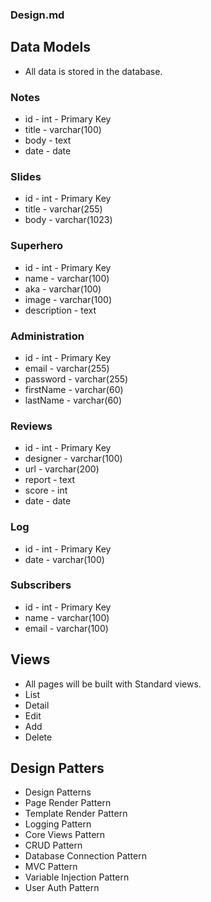 ### Design.md

## Data Models
* All data is stored in the database.
### Notes
* id - int - Primary Key
* title - varchar(100)
* body - text
* date - date
### Slides
* id - int - Primary Key
* title - varchar(255)
* body - varchar(1023)
### Superhero
* id - int - Primary Key
* name - varchar(100)
* aka - varchar(100)
* image - varchar(100)
* description - text
### Administration
* id - int - Primary Key
* email - varchar(255)
* password - varchar(255)
* firstName - varchar(60)
* lastName - varchar(60)
### Reviews
* id - int - Primary Key
* designer - varchar(100)
* url - varchar(200)
* report - text
* score - int
* date - date
### Log
* id - int - Primary Key
* date - varchar(100)
### Subscribers
* id - int - Primary Key
* name - varchar(100)
* email - varchar(100)

## Views
* All pages will be built with Standard views.
* List
* Detail
* Edit
* Add
* Delete

## Design Patters
* Design Patterns
* Page Render Pattern
* Template Render Pattern
* Logging Pattern
* Core Views Pattern
* CRUD Pattern
* Database Connection Pattern
* MVC Pattern
* Variable Injection Pattern
* User Auth Pattern


